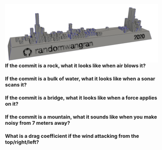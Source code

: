 <img src="banner.png" align="right">

### If the commit is a rock, what it looks like when air blows it?
### If the commit is a bulk of water, what it looks like when a sonar scans it?
### If the commit is a bridge, what it looks like when a force applies on it?
### If the commit is a mountain, what it sounds like when you make noisy from 7 meters away?
### What is a drag coefficient if the wind attacking from the top/right/left?
